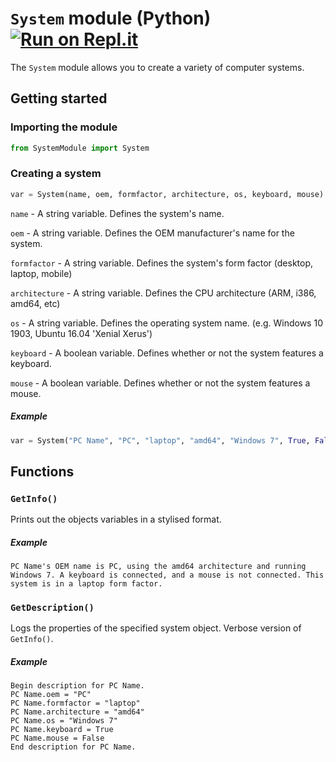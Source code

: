 # `System` module (Python) [![Run on Repl.it](https://repl.it/badge/github/CutieGorlAstrid/oop-system-module)](https://repl.it/github/CutieGorlAstrid/oop-system-module)

The `System` module allows you to create a variety of computer systems.

## Getting started

### Importing the module
```python
from SystemModule import System
```

### Creating a system
```python
var = System(name, oem, formfactor, architecture, os, keyboard, mouse)
```

`name` - A string variable. Defines the system's name.

`oem` - A string variable. Defines the OEM manufacturer's name for the system.

`formfactor` - A string variable. Defines the system's form factor (desktop, laptop, mobile)

`architecture` - A string variable. Defines the CPU architecture (ARM, i386, amd64, etc)

`os` - A string variable. Defines the operating system name. (e.g. Windows 10 1903, Ubuntu 16.04 'Xenial Xerus')

`keyboard` - A boolean variable. Defines whether or not the system features a keyboard.

`mouse` - A boolean variable. Defines whether or not the system features a mouse.

##### Example
```python
var = System("PC Name", "PC", "laptop", "amd64", "Windows 7", True, False)
```

## Functions

### `GetInfo()`

Prints out the objects variables in a stylised format.

##### Example
```
PC Name's OEM name is PC, using the amd64 architecture and running Windows 7. A keyboard is connected, and a mouse is not connected. This system is in a laptop form factor.
```

### `GetDescription()`

Logs the properties of the specified system object. Verbose version of `GetInfo()`.

##### Example
```
Begin description for PC Name.
PC Name.oem = "PC"
PC Name.formfactor = "laptop"
PC Name.architecture = "amd64"
PC Name.os = "Windows 7"
PC Name.keyboard = True
PC Name.mouse = False
End description for PC Name.
```

